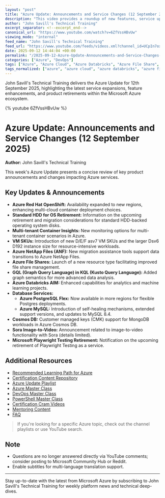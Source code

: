 ```yaml
---
layout: "post"
title: "Azure Update: Announcements and Service Changes (12 September 2025)"
description: "This video provides a roundup of new features, service updates, and retirements across Azure. Covered topics include Azure Red Hat OpenShift expansion, VM SKU updates, new resource types for Azure File Shares, updates to Azure Databricks and Cosmos DB, as well as changes to managed database services such as PostgreSQL and MySQL. The update also addresses Azure master class resources, DevOps and PowerShell training, and Microsoft Playwright Testing retirement."
author: "John Savill's Technical Training"
excerpt_separator: <!--excerpt_end-->
canonical_url: "https://www.youtube.com/watch?v=6ZfVssHBvUw"
viewing_mode: "internal"
feed_name: "John Savill's Technical Training"
feed_url: "https://www.youtube.com/feeds/videos.xml?channel_id=UCpIn7ox7j7bH_OFj7tYouOQ"
date: 2025-09-12 14:44:04 +00:00
permalink: "/2025-09-12-Azure-Update-Announcements-and-Service-Changes-12-September-2025.html"
categories: ["Azure", "DevOps"]
tags: ["Azure", "Azure Cloud", "Azure Databricks", "Azure File Share", "Azure Files", "Azure MySQL", "Azure PostgreSQL", "Azure Red Hat OpenShift", "Azure Services", "Certification", "Cloud", "Cloud Updates", "Cosmos DB", "DevOps", "GQL in KQL", "Microsoft", "Microsoft Azure", "Multi Tenant Container Insights", "PowerShell", "Resource Migration", "Standard HDD Retirement", "Videos", "VM SKU Updates"]
tags_normalized: ["azure", "azure cloud", "azure databricks", "azure file share", "azure files", "azure mysql", "azure postgresql", "azure red hat openshift", "azure services", "certification", "cloud", "cloud updates", "cosmos db", "devops", "gql in kql", "microsoft", "microsoft azure", "multi tenant container insights", "powershell", "resource migration", "standard hdd retirement", "videos", "vm sku updates"]
---
```


John Savill's Technical Training delivers the Azure Update for 12th September 2025, highlighting the latest service expansions, feature enhancements, and product retirements within the Microsoft Azure ecosystem.<!--excerpt_end-->

{% youtube 6ZfVssHBvUw %}

# Azure Update: Announcements and Service Changes (12 September 2025)

**Author:** John Savill's Technical Training

This week's Azure Update presents a concise review of key product announcements and changes impacting Azure services.

## Key Updates & Announcements

- **Azure Red Hat OpenShift:** Availability expanded to new regions, enhancing multi-cloud container deployment choices.
- **Standard HDD for OS Retirement:** Information on the upcoming retirement and migration considerations for standard HDD-backed operating system disks.
- **Multi-tenant Container Insights:** New monitoring options for multi-tenant container scenarios in Azure.
- **VM SKUs:** Introduction of new D/E/F asv7 VM SKUs and the larger Dsv6 D192 instance size for resource-intensive workloads.
- **Azure NetApp Files (ANF):** New migration assistance tools support data transitions to Azure NetApp Files.
- **Azure File Shares:** Launch of a new resource type facilitating improved file share management.
- **GQL (Graph Query Language) in KQL (Kusto Query Language):** Added graph semantics for more advanced data analysis.
- **Azure Databricks AIM:** Enhanced capabilities for analytics and machine learning projects.
- **Database Services:**
  - **Azure PostgreSQL Flex:** Now available in more regions for flexible Postgres deployments.
  - **Azure MySQL:** Introduction of self-healing mechanisms, extended support versions, and updates to MySQL 8.4.
- **Cosmos DB:** Customer managed keys (CMK) support for MongoDB workloads in Azure Cosmos DB.
- **Sora Image-to-Video:** Announcement related to image-to-video functionality with Sora (details limited).
- **Microsoft Playwright Testing Retirement:** Notification on the upcoming retirement of Playwright Testing as a service.

## Additional Resources

- [Recommended Learning Path for Azure](https://learn.onboardtoazure.com)
- [Certification Content Repository](https://github.com/johnthebrit/CertificationMaterials)
- [Azure Update Playlist](https://youtube.com/playlist?list=PLlVtbbG169nEv7jSfOVmQGRp9wAoAM0Ks)
- [Azure Master Class](https://youtube.com/playlist?list=PLlVtbbG169nGccbp8VSpAozu3w9xSQJoY)
- [DevOps Master Class](https://youtube.com/playlist?list=PLlVtbbG169nFr8RzQ4GIxUEznpNR53ERq)
- [PowerShell Master Class](https://youtube.com/playlist?list=PLlVtbbG169nFq_hR7FcMYg32xsSAObuq8)
- [Certification Cram Videos](https://youtube.com/playlist?list=PLlVtbbG169nHz2qfLvPsAz9CnnXofhmcA)
- [Mentoring Content](https://youtube.com/playlist?list=PLlVtbbG169nGHxNkSWB0PjzZHwZ0BkXZZ)
- [FAQ](https://savilltech.com/faq)

> If you're looking for a specific Azure topic, check out the channel playlists or use YouTube search.

## Note

- Questions are no longer answered directly via YouTube comments; consider posting to Microsoft Community Hub or Reddit.
- Enable subtitles for multi-language translation support.

---

Stay up-to-date with the latest from Microsoft Azure by subscribing to John Savill's Technical Training for weekly platform news and technical deep-dives.
